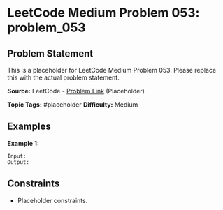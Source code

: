# LeetCode Medium Problem 053: problem_053

## Problem Statement

This is a placeholder for LeetCode Medium Problem 053.
Please replace this with the actual problem statement.

**Source:** LeetCode - [Problem Link](https://leetcode.com/problems/problem-053/) (Placeholder)

**Topic Tags:** #placeholder
**Difficulty:** Medium

## Examples

**Example 1:**

```
Input:
Output:
```

## Constraints

- Placeholder constraints.
